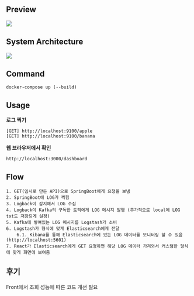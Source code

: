 ## Preview

<img src = "https://github.com/rlatkd/monitoring-system/blob/main/assets/preview.png">

## System Architecture

<img src = "https://github.com/rlatkd/monitoring-system/blob/main/assets/system-architecture.png">

## Command

```
docker-compose up (--build)
```

## Usage

**로그 찍기**

```
[GET] http://localhost:9100/apple
[GET] http://localhost:9100/banana
```

**웹 브라우저에서 확인**

```
http://localhost:3000/dashboard
```

## Flow

```
1. GET(임시로 만든 API)으로 SpringBoot에게 요청을 보냄
2. SpringBoot에 LOG가 찍힘
3. Logback이 감지해서 LOG 수집
4. Logback이 Kafka의 구독한 토픽에게 LOG 메시지 발행 (추가적으로 local에 LOG txt도 저장되게 설정)
5. Kafka에 쌓여있는 LOG 메시지를 Logstash가 소비
6. Logstash가 형식에 맞게 Elasticsearch에게 전달
    6.1. Kibana를 통해 Elasticsearch에 있는 LOG 데이터를 모니터링 할 수 있음 (http://localhost:5601)
7. React가 Elasticsearch에게 GET 요청하면 해당 LOG 데이터 가져와서 커스텀한 형식에 맞게 화면에 보여줌
```

## 후기
Front에서 조회 성능에 따른 코드 개선 필요
